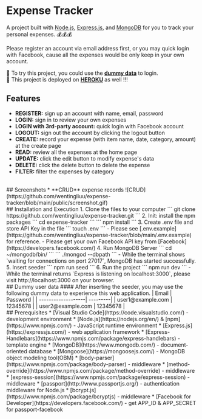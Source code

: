 # Expense Tracker
A project built with [Node.js](https://nodejs.org/en/), [Express.js](https://expressjs.com/), and [MongoDB](https://www.mongodb.com/) for you to track your personal expenses. 💰💰💰  

Please register an account via email address first, or you may quick login with Facebook, cause all the expenses would be only keep in your own account.

🌟 To try this project, you could use the **[dummy data](https://github.com/wentingliuu/expense-tracker#dummy-user-data)** to login.  
🌟 This project is deployed on **[HEROKU](https://morning-wave-00395.herokuapp.com/)** as well !!!
<br>
## Features
*  **REGISTER:** sign up an account with name, email, password
*  **LOGIN:** sign in to review your own expenses
*  **LOGIN with 3rd-party account:** quick login with Facebook account
*  **LOGOUT:** sign out the account by clicking the logout button
*  **CREATE:** record your expense (with item name, date, category, amount) at the create page 
*  **READ:** review all the expenses at the home page
*  **UPDATE:** click the edit button to modify expense's data
*  **DELETE:** click the delete button to delete the expense
*  **FILTER:** filter the expenses by category
<br>
## Screenshots
*  **CRUD** expense records
![CRUD](https://github.com/wentingliuu/expense-tracker/blob/main/public/screenshot.gif)
<br>
## Installation and Execution
1.  Clone the files to your computer
```
git clone https://github.com/wentingliuu/expense-tracker.git
```
2. Init: install the npm packages
```
cd expense-tracker
```
```
npm install
```
3. Create .env file and store API Key in the file
```
touch .env
```
- Please see [.env.example](https://github.com/wentingliuu/expense-tracker/blob/main/.env.example) for reference.
- Please get your own Facebook API key from [Facebook](https://developers.facebook.com/)
4. Run MongoDB Server
```
cd ~/mongodb/bin/
```
```
./mongod --dbpath <path to mongodb-data directory>
```
- While the terminal shows `waiting for connections on port 27017`, MongoDB has started successfully.
5. Insert seeder
```
npm run seed
```
6. Run the project
```
npm run dev
```
- While the terminal returns `Express is listening on localhost:3000`, please visit http://localhost:3000 on your browser.
<br>
## Dummy user data
#### After inserting the seeder, you may use the following dummy data to experience this web application.
| Email              | Password |
| -------------------| ---------|
| user1@example.com  | 12345678 |
| user2@example.com  | 12345678 |
<br>
## Prerequisites
*  [Visual Studio Code](https://code.visualstudio.com/) - development environment
*  [Node.js](https://nodejs.org/en/) & [npm](https://www.npmjs.com/) - JavaScript runtime environment
*  [Express.js](https://expressjs.com/) - web application framework
*  [Express-Handlebars](https://www.npmjs.com/package/express-handlebars) - template engine
*  [MongoDB](https://www.mongodb.com/) - document-oriented database
*  [Mongoose](https://mongoosejs.com/) - MongoDB object modeling tool(OBM)
*  [body-parser](https://www.npmjs.com/package/body-parser) - middleware
*  [method-override](https://www.npmjs.com/package/method-override) - middleware
*  [express-session](https://www.npmjs.com/package/express-session) - middleware
*  [passport](http://www.passportjs.org/) - authentication middleware for Node.js
*  [bcrypt.js](https://www.npmjs.com/package/bcryptjs) - middleware
*  [Facebook for Developer](https://developers.facebook.com/) - get APP_ID & APP_SECRET for passport-facebook
